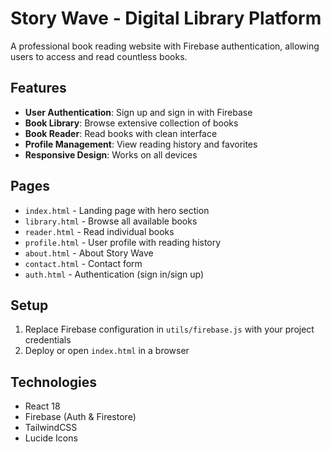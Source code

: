 # Story Wave - Digital Library Platform

A professional book reading website with Firebase authentication, allowing users to access and read countless books.

## Features

- **User Authentication**: Sign up and sign in with Firebase
- **Book Library**: Browse extensive collection of books
- **Book Reader**: Read books with clean interface
- **Profile Management**: View reading history and favorites
- **Responsive Design**: Works on all devices

## Pages

- `index.html` - Landing page with hero section
- `library.html` - Browse all available books
- `reader.html` - Read individual books
- `profile.html` - User profile with reading history
- `about.html` - About Story Wave
- `contact.html` - Contact form
- `auth.html` - Authentication (sign in/sign up)

## Setup

1. Replace Firebase configuration in `utils/firebase.js` with your project credentials
2. Deploy or open `index.html` in a browser

## Technologies

- React 18
- Firebase (Auth & Firestore)
- TailwindCSS
- Lucide Icons